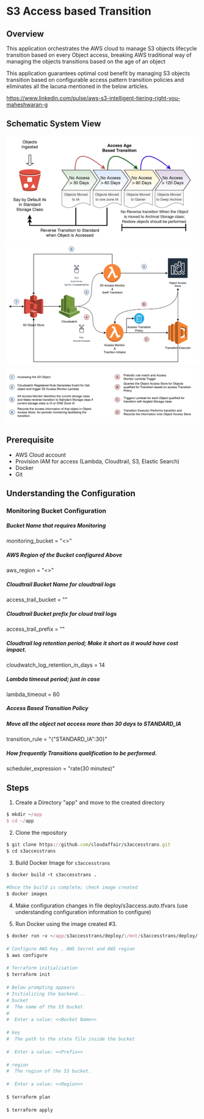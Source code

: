 # S3 Access based Transition

## Overview
This application orchestrates the AWS cloud to manage S3 objects lifecycle transition based on every Object access, 
breaking AWS traditional way of managing the objects transitions based on the age of an object

This application guarantees optimal cost benefit by managing S3 objects transition based on configurable access pattern transition policies and 
eliminates all the lacuna mentioned in the below articles.

https://www.linkedin.com/pulse/aws-s3-intelligent-tiering-right-you-maheshwaran-g

## Schematic System View
![alt text](https://github.com/cloudaffair/s3accesstrans/blob/master/misc/illustration_on_transition.png)
![alt text](https://github.com/cloudaffair/s3accesstrans/blob/master/misc/system_view.png)
![alt text](https://github.com/cloudaffair/s3accesstrans/blob/master/misc/flow_line_description.png)

## Prerequisite 

* AWS Cloud account
* Provision IAM for access (Lambda, Cloudtrail, S3, Elastic Search)
* Docker 
* Git

## Understanding the Configuration

### Monitoring Bucket Configuration
##### Bucket Name that requires Monitoring
monitoring_bucket = "<<Bucket Name>>"
##### AWS Region of the Bucket configured Above
aws_region = "<<AWS Region>>"

##### Cloudtrail Bucket Name for cloudtrail logs
access_trail_bucket = ""
##### Cloudtrail Bucket prefix for cloud trail logs
access_trail_prefix = ""
##### Cloudtrail log retention period; Make it short as it would have cost impact.
cloudwatch_log_retention_in_days = 14

##### Lambda timeout period; just in case
lambda_timeout = 60

##### Access Based Transition Policy
##### Move all the object not access more than 30 days to STANDARD_IA
transition_rule = "{\"STANDARD_IA\":30}"
##### How frequently Transitions qualification to be performed.
scheduler_expression = "rate(30 minutes)"

## Steps
1. Create a Directory "app" and move to the created directory
```ruby
$ mkdir ~/app
$ cd ~/app
```
2. Clone the repository
```ruby
$ git clone https://github.com/cloudaffair/s3accesstrans.git
$ cd s3accesstrans
```
3. Build Docker Image for `s3accesstrans`  
```ruby
$ docker build -t s3accesstrans .

#Once the build is complete; check image created
$ docker images
```
4. Make configuration changes in file deploy/s3access.auto.tfvars 
(use understanding configuration information to configure)

5. Run Docker using the image created #3. 
```ruby
$ docker run -v ~/app/s3accesstrans/deploy/:/mnt/s3accesstrans/deploy/ -it s3accesstrans:latest /bin/bash 

# Configure AWS Key , AWS Secret and AWS region
$ aws configure

# Terraform initialisation
$ terraform init

# Below prompting appears
# Initializing the backend...
# bucket
#  The name of the S3 bucket
#
#  Enter a value: <<Bucket Name>>

# key
#  The path to the state file inside the bucket

#  Enter a value: <<Prefix>>

# region
#  The region of the S3 bucket.

#  Enter a value: <<Region>>

$ terraform plan

$ terraform apply
```

